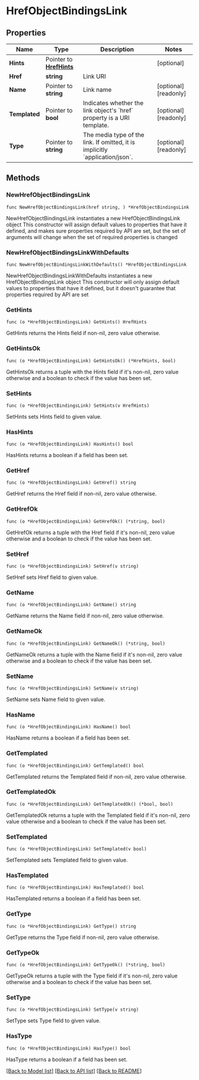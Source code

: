 # HrefObjectBindingsLink

## Properties

Name | Type | Description | Notes
------------ | ------------- | ------------- | -------------
**Hints** | Pointer to [**HrefHints**](HrefHints.md) |  | [optional] 
**Href** | **string** | Link URI | 
**Name** | Pointer to **string** | Link name | [optional] [readonly] 
**Templated** | Pointer to **bool** | Indicates whether the link object&#39;s &#x60;href&#x60; property is a URI template. | [optional] [readonly] 
**Type** | Pointer to **string** | The media type of the link. If omitted, it is implicitly &#x60;application/json&#x60;. | [optional] [readonly] 

## Methods

### NewHrefObjectBindingsLink

`func NewHrefObjectBindingsLink(href string, ) *HrefObjectBindingsLink`

NewHrefObjectBindingsLink instantiates a new HrefObjectBindingsLink object
This constructor will assign default values to properties that have it defined,
and makes sure properties required by API are set, but the set of arguments
will change when the set of required properties is changed

### NewHrefObjectBindingsLinkWithDefaults

`func NewHrefObjectBindingsLinkWithDefaults() *HrefObjectBindingsLink`

NewHrefObjectBindingsLinkWithDefaults instantiates a new HrefObjectBindingsLink object
This constructor will only assign default values to properties that have it defined,
but it doesn't guarantee that properties required by API are set

### GetHints

`func (o *HrefObjectBindingsLink) GetHints() HrefHints`

GetHints returns the Hints field if non-nil, zero value otherwise.

### GetHintsOk

`func (o *HrefObjectBindingsLink) GetHintsOk() (*HrefHints, bool)`

GetHintsOk returns a tuple with the Hints field if it's non-nil, zero value otherwise
and a boolean to check if the value has been set.

### SetHints

`func (o *HrefObjectBindingsLink) SetHints(v HrefHints)`

SetHints sets Hints field to given value.

### HasHints

`func (o *HrefObjectBindingsLink) HasHints() bool`

HasHints returns a boolean if a field has been set.

### GetHref

`func (o *HrefObjectBindingsLink) GetHref() string`

GetHref returns the Href field if non-nil, zero value otherwise.

### GetHrefOk

`func (o *HrefObjectBindingsLink) GetHrefOk() (*string, bool)`

GetHrefOk returns a tuple with the Href field if it's non-nil, zero value otherwise
and a boolean to check if the value has been set.

### SetHref

`func (o *HrefObjectBindingsLink) SetHref(v string)`

SetHref sets Href field to given value.


### GetName

`func (o *HrefObjectBindingsLink) GetName() string`

GetName returns the Name field if non-nil, zero value otherwise.

### GetNameOk

`func (o *HrefObjectBindingsLink) GetNameOk() (*string, bool)`

GetNameOk returns a tuple with the Name field if it's non-nil, zero value otherwise
and a boolean to check if the value has been set.

### SetName

`func (o *HrefObjectBindingsLink) SetName(v string)`

SetName sets Name field to given value.

### HasName

`func (o *HrefObjectBindingsLink) HasName() bool`

HasName returns a boolean if a field has been set.

### GetTemplated

`func (o *HrefObjectBindingsLink) GetTemplated() bool`

GetTemplated returns the Templated field if non-nil, zero value otherwise.

### GetTemplatedOk

`func (o *HrefObjectBindingsLink) GetTemplatedOk() (*bool, bool)`

GetTemplatedOk returns a tuple with the Templated field if it's non-nil, zero value otherwise
and a boolean to check if the value has been set.

### SetTemplated

`func (o *HrefObjectBindingsLink) SetTemplated(v bool)`

SetTemplated sets Templated field to given value.

### HasTemplated

`func (o *HrefObjectBindingsLink) HasTemplated() bool`

HasTemplated returns a boolean if a field has been set.

### GetType

`func (o *HrefObjectBindingsLink) GetType() string`

GetType returns the Type field if non-nil, zero value otherwise.

### GetTypeOk

`func (o *HrefObjectBindingsLink) GetTypeOk() (*string, bool)`

GetTypeOk returns a tuple with the Type field if it's non-nil, zero value otherwise
and a boolean to check if the value has been set.

### SetType

`func (o *HrefObjectBindingsLink) SetType(v string)`

SetType sets Type field to given value.

### HasType

`func (o *HrefObjectBindingsLink) HasType() bool`

HasType returns a boolean if a field has been set.


[[Back to Model list]](../README.md#documentation-for-models) [[Back to API list]](../README.md#documentation-for-api-endpoints) [[Back to README]](../README.md)


